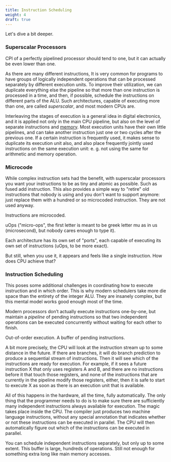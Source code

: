 ```yaml
---
title: Instruction Scheduling
weight: 4
draft: true
---
```


Let's dive a bit deeper.

### Superscalar Processors

CPI of a perfectly pipelined processor should tend to one, but it can actually be even lower than one.

As there are many different instructions, It is very common for programs to have groups of logically independent operations that can be processed separately by different execution units. To improve their utilization, we can duplicate everything else the pipeline so that more than one instruction is processed in a time, and then, if possible, schedule the instructions on different parts of the ALU. Such architectures, capable of executing more than one, are called *superscalar*, and most modern CPUs are.

<!-- Pipeline of a superscalar CPU with the width of 2 img/superscalar.png -->

Interleaving the stages of execution is a general idea in digital electronics, and it is applied not only in the main CPU pipeline, but also on the level of separate instructions and [memory](/hpc/cpu-cache/mlp). Most execution units have their own little pipelines, and can take another instruction just one or two cycles after the previous one. If a certain instruction is frequently used, it makes sense to duplicate its execution unit also, and also place frequently jointly used instructions on the same execution unit: e. g. not using the same for arithmetic and memory operation.

### Microcode

While complex instruction sets had the benefit, with superscalar processors you want your instructions to be as tiny and atomic as possible. Such as fused add instruction. This also provides a simple way to "retire" old instructions that nobody is using and you don't want to support anymore: just replace them with a hundred or so microcoded instruction. They are not used anyway.

Instructions are microcoded.

uOps ("micro-ops", the first letter is meant to be greek letter mu as in us (microsecond), but nobody cares enough to type it).

Each architecture has its own set of "ports", each capable of executing its own set of instructions (uOps, to be more exact).

But still, when you use it, it appears and feels like a single instruction. How does CPU achieve that?

### Instruction Scheduling

This poses some additional challenges in coordinating how to execute instruction and in which order. This is why modern schedulers take more die space than the entirety of the integer ALU. They are insanely complex, but this mental model works good enough most of the time.

Modern processors don’t actually execute instructions one-by-one, but maintain a *pipeline* of pending instructions so that two independent operations can be executed concurrently without waiting for each other to finish.

Out-of-order execution. A buffer of pending instructions.

A bit more precisely, the CPU will look at the instruction stream up to some distance in the future. If there are branches, it will do branch prediction to produce a sequential stream of instructions. Then it will see which of the instructions are ready for execution. For example, if it sees a future instruction X that only uses registers A and B, and there are no instructions before it that touch those registers, and none of the instructions that are currently in the pipeline modify those registers, either, then it is safe to start to execute X as soon as there is an execution unit that is available.

All of this happens in the hardware, all the time, fully automatically. The only thing that the programmer needs to do is to make sure there are sufficiently many independent instructions always available for execution. The magic takes place inside the CPU. The compiler just produces two machine language instructions, without any special annotation that indicates whether or not these instructions can be executed in parallel. The CPU will then automatically figure out which of the instructions can be executed in parallel.

You can schedule independent instructions separately, but only up to some extent. This buffer is large, hundreds of operations. Still not enough for something extra long like main memory accesses.

